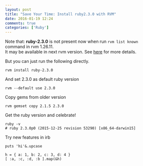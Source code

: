 ```yaml
---
layout: post
title: "Save Your Time: Install ruby2.3.0 with RVM"
date: 2016-01-19 12:24
comments: true
categories: ['Ruby']
---
```


Note that:  **ruby-2.3.0** is not present now when run `rvm list known` command in rvm 1.26.11.  
It may be available in next rvm version.
See [here](https://github.com/rvm/rvm/blob/1.26.11/config/known#L11) for more details.

But you can just run the following directly.

    rvm install ruby-2.3.0

And set 2.3.0 as default ruby version

    rvm --default use 2.3.0

Copy gems from older version

    rvm gemset copy 2.1.5 2.3.0

Get the ruby version and celebrate!

    ruby -v
    # ruby 2.3.0p0 (2015-12-25 revision 53290) [x86_64-darwin15]

Try new features in irb

    puts 'hi'&.upcase

    h = { a: 1, b: 2, c: 3, d: 4 }
    [ :a, :c, :d, :b ].map(&h)



